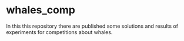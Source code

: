 # whales_comp
In this this repository there are published some solutions and results of experiments for competitions about whales.
